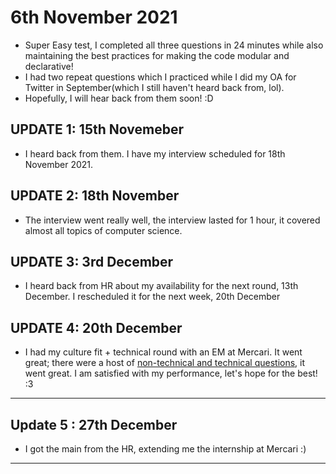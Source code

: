 # 6th November 2021

- Super Easy test, I completed all three questions in 24 minutes while also maintaining the best practices for making the code modular and declarative!
- I had two repeat questions which I practiced while I did my OA for Twitter in September(which I still haven't heard back from, lol).
- Hopefully, I will hear back from them soon! :D

## UPDATE 1: 15th Novemeber

- I heard back from them. I have my interview scheduled for 18th November 2021.

## UPDATE 2: 18th November

- The interview went really well, the interview lasted for 1 hour, it covered almost all topics of computer science.

## UPDATE 3: 3rd December

- I heard back from HR about my availability for the next round, 13th December. I rescheduled it for the next week, 20th December

## UPDATE 4: 20th December

- I had my culture fit + technical round with an EM at Mercari. It went great; there were a host of [non-technical and technical questions](https://www.notion.so/rishabh-malhotra/Mercari-Interview-II-83167820cb35456f92354fb46e0cc048), it went great. I am satisfied with my performance, let's hope for the best! :3

---

## Update 5 : 27th December

- I got the main from the HR, extending me the internship at Mercari :)

---